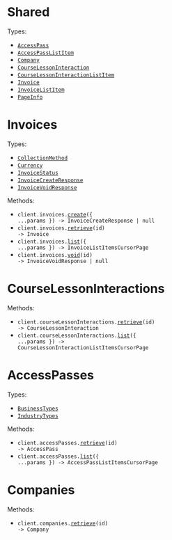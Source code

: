 # Shared

Types:

- <code><a href="./src/resources/shared.ts">AccessPass</a></code>
- <code><a href="./src/resources/shared.ts">AccessPassListItem</a></code>
- <code><a href="./src/resources/shared.ts">Company</a></code>
- <code><a href="./src/resources/shared.ts">CourseLessonInteraction</a></code>
- <code><a href="./src/resources/shared.ts">CourseLessonInteractionListItem</a></code>
- <code><a href="./src/resources/shared.ts">Invoice</a></code>
- <code><a href="./src/resources/shared.ts">InvoiceListItem</a></code>
- <code><a href="./src/resources/shared.ts">PageInfo</a></code>

# Invoices

Types:

- <code><a href="./src/resources/invoices.ts">CollectionMethod</a></code>
- <code><a href="./src/resources/invoices.ts">Currency</a></code>
- <code><a href="./src/resources/invoices.ts">InvoiceStatus</a></code>
- <code><a href="./src/resources/invoices.ts">InvoiceCreateResponse</a></code>
- <code><a href="./src/resources/invoices.ts">InvoiceVoidResponse</a></code>

Methods:

- <code title="post /invoices">client.invoices.<a href="./src/resources/invoices.ts">create</a>({ ...params }) -> InvoiceCreateResponse | null</code>
- <code title="get /invoices/{id}">client.invoices.<a href="./src/resources/invoices.ts">retrieve</a>(id) -> Invoice</code>
- <code title="get /invoices">client.invoices.<a href="./src/resources/invoices.ts">list</a>({ ...params }) -> InvoiceListItemsCursorPage</code>
- <code title="post /invoices/{id}/void">client.invoices.<a href="./src/resources/invoices.ts">void</a>(id) -> InvoiceVoidResponse | null</code>

# CourseLessonInteractions

Methods:

- <code title="get /course_lesson_interactions/{id}">client.courseLessonInteractions.<a href="./src/resources/course-lesson-interactions.ts">retrieve</a>(id) -> CourseLessonInteraction</code>
- <code title="get /course_lesson_interactions">client.courseLessonInteractions.<a href="./src/resources/course-lesson-interactions.ts">list</a>({ ...params }) -> CourseLessonInteractionListItemsCursorPage</code>

# AccessPasses

Types:

- <code><a href="./src/resources/access-passes.ts">BusinessTypes</a></code>
- <code><a href="./src/resources/access-passes.ts">IndustryTypes</a></code>

Methods:

- <code title="get /access_passes/{id}">client.accessPasses.<a href="./src/resources/access-passes.ts">retrieve</a>(id) -> AccessPass</code>
- <code title="get /access_passes">client.accessPasses.<a href="./src/resources/access-passes.ts">list</a>({ ...params }) -> AccessPassListItemsCursorPage</code>

# Companies

Methods:

- <code title="get /companies/{id}">client.companies.<a href="./src/resources/companies.ts">retrieve</a>(id) -> Company</code>
